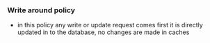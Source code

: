 ### Write around policy
- in this policy any write or update request comes first it is directly updated in to the database, no changes are made in caches
